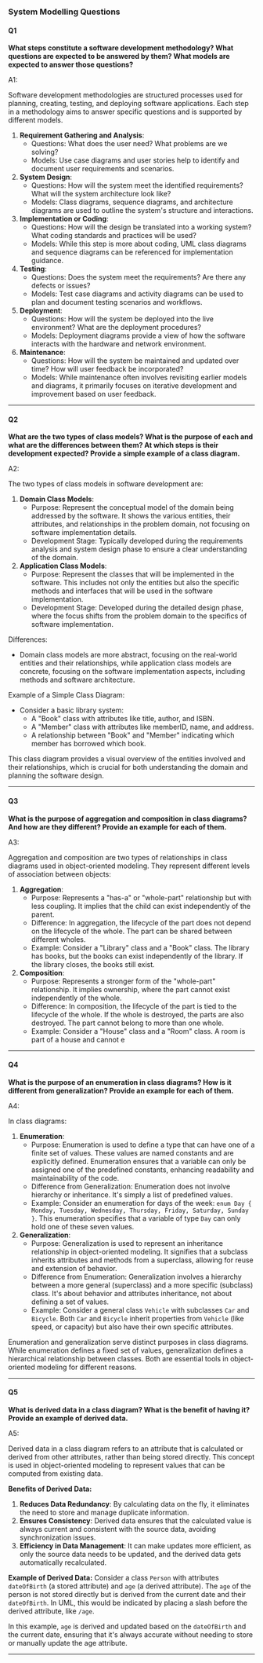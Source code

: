 ### System Modelling Questions

#### Q1

**What steps constitute a software development methodology? What questions are expected to be answered by them? What models are expected to answer those questions?** 



A1:

Software development methodologies are structured processes used for planning, creating, testing, and deploying software applications. Each step in a methodology aims to answer specific questions and is supported by different models.

1. **Requirement Gathering and Analysis**:
   - Questions: What does the user need? What problems are we solving?
   - Models: Use case diagrams and user stories help to identify and document user requirements and scenarios.
2. **System Design**:
   - Questions: How will the system meet the identified requirements? What will the system architecture look like?
   - Models: Class diagrams, sequence diagrams, and architecture diagrams are used to outline the system's structure and interactions.
3. **Implementation or Coding**:
   - Questions: How will the design be translated into a working system? What coding standards and practices will be used?
   - Models: While this step is more about coding, UML class diagrams and sequence diagrams can be referenced for implementation guidance.
4. **Testing**:
   - Questions: Does the system meet the requirements? Are there any defects or issues?
   - Models: Test case diagrams and activity diagrams can be used to plan and document testing scenarios and workflows.
5. **Deployment**:
   - Questions: How will the system be deployed into the live environment? What are the deployment procedures?
   - Models: Deployment diagrams provide a view of how the software interacts with the hardware and network environment.
6. **Maintenance**:
   - Questions: How will the system be maintained and updated over time? How will user feedback be incorporated?
   - Models: While maintenance often involves revisiting earlier models and diagrams, it primarily focuses on iterative development and improvement based on user feedback.

----

#### Q2

**What are the two types of class models? What is the purpose of each and what are the differences between them? At which steps is their development expected? Provide a simple example of a class diagram.**



A2:

The two types of class models in software development are:

1. **Domain Class Models**:
   - Purpose: Represent the conceptual model of the domain being addressed by the software. It shows the various entities, their attributes, and relationships in the problem domain, not focusing on software implementation details.
   - Development Stage: Typically developed during the requirements analysis and system design phase to ensure a clear understanding of the domain.
2. **Application Class Models**:
   - Purpose: Represent the classes that will be implemented in the software. This includes not only the entities but also the specific methods and interfaces that will be used in the software implementation.
   - Development Stage: Developed during the detailed design phase, where the focus shifts from the problem domain to the specifics of software implementation.

Differences:

- Domain class models are more abstract, focusing on the real-world entities and their relationships, while application class models are concrete, focusing on the software implementation aspects, including methods and software architecture.

Example of a Simple Class Diagram:

- Consider a basic library system:
  - A "Book" class with attributes like title, author, and ISBN.
  - A "Member" class with attributes like memberID, name, and address.
  - A relationship between "Book" and "Member" indicating which member has borrowed which book.

This class diagram provides a visual overview of the entities involved and their relationships, which is crucial for both understanding the domain and planning the software design.

----

#### Q3

**What is the purpose of aggregation and composition in class diagrams? And how are they different? Provide an example for each of them.**



A3:

Aggregation and composition are two types of relationships in class diagrams used in object-oriented modeling. They represent different levels of association between objects:

1. **Aggregation**:
   - Purpose: Represents a "has-a" or "whole-part" relationship but with less coupling. It implies that the child can exist independently of the parent.
   - Difference: In aggregation, the lifecycle of the part does not depend on the lifecycle of the whole. The part can be shared between different wholes.
   - Example: Consider a "Library" class and a "Book" class. The library has books, but the books can exist independently of the library. If the library closes, the books still exist.
2. **Composition**:
   - Purpose: Represents a stronger form of the "whole-part" relationship. It implies ownership, where the part cannot exist independently of the whole.
   - Difference: In composition, the lifecycle of the part is tied to the lifecycle of the whole. If the whole is destroyed, the parts are also destroyed. The part cannot belong to more than one whole.
   - Example: Consider a "House" class and a "Room" class. A room is part of a house and cannot e

----

#### Q4

**What is the purpose of an enumeration in class diagrams? How is it different from generalization? Provide an example for each of them.**



A4:

In class diagrams:

1. **Enumeration**:
   - Purpose: Enumeration is used to define a type that can have one of a finite set of values. These values are named constants and are explicitly defined. Enumeration ensures that a variable can only be assigned one of the predefined constants, enhancing readability and maintainability of the code.
   - Difference from Generalization: Enumeration does not involve hierarchy or inheritance. It's simply a list of predefined values.
   - Example: Consider an enumeration for days of the week: `enum Day { Monday, Tuesday, Wednesday, Thursday, Friday, Saturday, Sunday }`. This enumeration specifies that a variable of type `Day` can only hold one of these seven values.
2. **Generalization**:
   - Purpose: Generalization is used to represent an inheritance relationship in object-oriented modeling. It signifies that a subclass inherits attributes and methods from a superclass, allowing for reuse and extension of behavior.
   - Difference from Enumeration: Generalization involves a hierarchy between a more general (superclass) and a more specific (subclass) class. It's about behavior and attributes inheritance, not about defining a set of values.
   - Example: Consider a general class `Vehicle` with subclasses `Car` and `Bicycle`. Both `Car` and `Bicycle` inherit properties from `Vehicle` (like speed, or capacity) but also have their own specific attributes.

Enumeration and generalization serve distinct purposes in class diagrams. While enumeration defines a fixed set of values, generalization defines a hierarchical relationship between classes. Both are essential tools in object-oriented modeling for different reasons.



----

#### Q5

**What is derived data in a class diagram? What is the benefit of having it? Provide an example of derived data.**



A5:

Derived data in a class diagram refers to an attribute that is calculated or derived from other attributes, rather than being stored directly. This concept is used in object-oriented modeling to represent values that can be computed from existing data.

**Benefits of Derived Data:**

1. **Reduces Data Redundancy**: By calculating data on the fly, it eliminates the need to store and manage duplicate information.
2. **Ensures Consistency**: Derived data ensures that the calculated value is always current and consistent with the source data, avoiding synchronization issues.
3. **Efficiency in Data Management**: It can make updates more efficient, as only the source data needs to be updated, and the derived data gets automatically recalculated.

**Example of Derived Data:** Consider a class `Person` with attributes `dateOfBirth` (a stored attribute) and `age` (a derived attribute). The `age` of the person is not stored directly but is derived from the current date and their `dateOfBirth`. In UML, this would be indicated by placing a slash before the derived attribute, like `/age`.

In this example, `age` is derived and updated based on the `dateOfBirth` and the current date, ensuring that it's always accurate without needing to store or manually update the age attribute.

----

